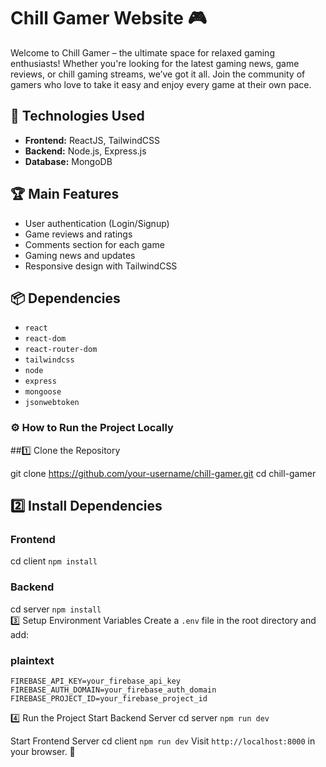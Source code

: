 # Chill Gamer Website 🎮

Welcome to Chill Gamer – the ultimate space for relaxed gaming enthusiasts! Whether you're looking for the latest gaming news, game reviews, or chill gaming streams, we’ve got it all. Join the community of gamers who love to take it easy and enjoy every game at their own pace.

## 🚀 Technologies Used
- **Frontend:** ReactJS, TailwindCSS
- **Backend:** Node.js, Express.js
- **Database:** MongoDB

## 🏆 Main Features
- User authentication (Login/Signup)
- Game reviews and ratings
- Comments section for each game
- Gaming news and updates
- Responsive design with TailwindCSS

## 📦 Dependencies
- `react`
- `react-dom`
- `react-router-dom`
- `tailwindcss`
- `node`
- `express`
- `mongoose`
- `jsonwebtoken`


### ⚙️ How to Run the Project Locally
##1️⃣ Clone the Repository

git clone https://github.com/your-username/chill-gamer.git
cd chill-gamer

## 2️⃣ Install Dependencies
### Frontend
cd client
`npm install`

### Backend
cd server
`npm install`
<br/>
3️⃣ Setup Environment Variables
Create a `.env` file in the root directory and add:

### plaintext
`FIREBASE_API_KEY=your_firebase_api_key` <br/>
`FIREBASE_AUTH_DOMAIN=your_firebase_auth_domain` <br/>
`FIREBASE_PROJECT_ID=your_firebase_project_id` <br/>

4️⃣ Run the Project
Start Backend Server
cd server
`npm run dev`

Start Frontend Server
cd client
`npm run dev`
Visit `http://localhost:8000` in your browser. 🚀
